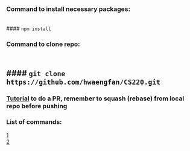 ### Command to install necessary packages:
<br> #### `npm install`

### Command to clone repo:
<br> #### `git clone https://github.com/hwaengfan/CS220.git`
---

### [Tutorial](https://www.youtube.com/watch?v=Hi2mRlmasCU) to do a PR, remember to squash (rebase) from local repo before pushing

### List of commands:
[1](https://gitsheet.wtf/)
<br> [2](https://confluence.atlassian.com/bitbucketserver/basic-git-commands-776639767.html)

